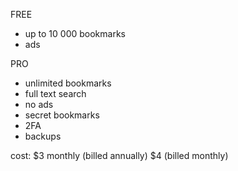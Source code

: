 FREE

- up to 10 000 bookmarks
- ads

PRO

- unlimited bookmarks
- full text search
- no ads
- secret bookmarks
- 2FA
- backups

cost: $3 monthly (billed annually) $4 (billed monthly)
